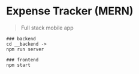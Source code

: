 # Expense Tracker (MERN)
> Full stack mobile app


```
### backend
cd __backend -> 
npm run server

### frontend
npm start


